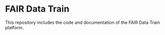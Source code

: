 # FAIR Data Train

This repository includes the code and documentation of the FAIR Data Train platform.
